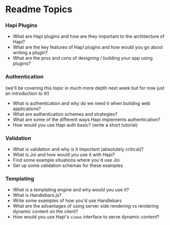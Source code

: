 # Readme Topics

### Hapi Plugins
+ What are Hapi plugins and how are they important to the architecture of Hapi?
+ What are the key features of Hapi plugins and how would you go about writing a plugin?
+ What are the pros and cons of designing / building your app using plugins?

### Authentication
(we'll be covering this topic in much more depth next week but for now just an introduction to it!)

+ What is authentication and why do we need it when building web applications?
+ What are authentication schemes and strategies?
+ What are some of the different ways Hapi implements authentication?
+ How would you use Hapi auth basic? (write a short tutorial)

### Validation

+ What is validation and why is it important (absolutely critical)?
+ What is Joi and how would you use it with Hapi?
+ Find some example situations where you'd use Joi
+ Set up some validation schemas for these examples

### Templating

+ What is a templating engine and why would you use it?
+ What is Handlebars.js?
+ Write some examples of how you'd use Handlebars
+ What are the advantages of using server side rendering vs rendering dynamic content on the client?
+ How would you use Hapi's `views` interface to serve dynamic content?

